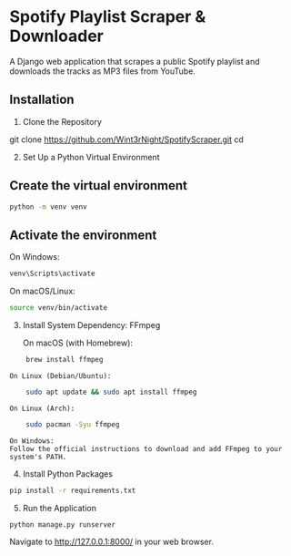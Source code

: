 # Spotify Playlist Scraper & Downloader
A Django web application that scrapes a public Spotify playlist and downloads the tracks as MP3 files from YouTube.

## Installation

1. Clone the Repository

git clone <https://github.com/Wint3rNight/SpotifyScraper.git>
cd <repository-folder-name>

2. Set Up a Python Virtual Environment

## Create the virtual environment
```bash
python -m venv venv
```
## Activate the environment
On Windows:
```bash
venv\Scripts\activate
```
On macOS/Linux:
```bash
source venv/bin/activate
```

3. Install System Dependency: FFmpeg

    On macOS (with Homebrew):
```bash
    brew install ffmpeg
```
    On Linux (Debian/Ubuntu):
```bash
    sudo apt update && sudo apt install ffmpeg
```
    On Linux (Arch):
```bash
    sudo pacman -Syu ffmpeg
```
    On Windows:
    Follow the official instructions to download and add FFmpeg to your system's PATH.

4. Install Python Packages

```bash
pip install -r requirements.txt
```
5. Run the Application

```bash
python manage.py runserver
```
Navigate to http://127.0.0.1:8000/ in your web browser.